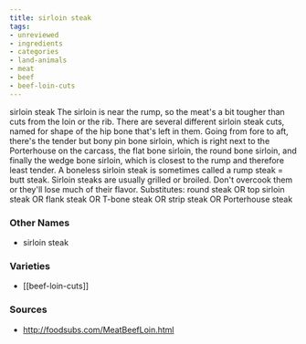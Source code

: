 ```yaml
---
title: sirloin steak
tags:
- unreviewed
- ingredients
- categories
- land-animals
- meat
- beef
- beef-loin-cuts
---
```

sirloin steak The sirloin is near the rump, so the meat's a bit tougher than cuts from the loin or the rib. There are several different sirloin steak cuts, named for shape of the hip bone that's left in them. Going from fore to aft, there's the tender but bony pin bone sirloin, which is right next to the Porterhouse on the carcass, the flat bone sirloin, the round bone sirloin, and finally the wedge bone sirloin, which is closest to the rump and therefore least tender. A boneless sirloin steak is sometimes called a rump steak = butt steak. Sirloin steaks are usually grilled or broiled. Don't overcook them or they'll lose much of their flavor. Substitutes: round steak OR top sirloin steak OR flank steak OR T-bone steak OR strip steak OR Porterhouse steak

### Other Names

* sirloin steak

### Varieties

* [[beef-loin-cuts]]

### Sources
* http://foodsubs.com/MeatBeefLoin.html
